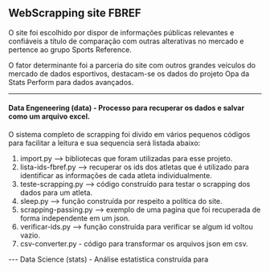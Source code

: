 ## WebScrapping site FBREF 

<p>O site foi escolhido por dispor de informações públicas relevantes e confiáveis a título de comparação com outras alterativas no mercado e pertence ao grupo Sports Reference.</p>

  <p>O fator determinante foi a parceria do site com outros grandes veículos do mercado de dados esportivos, destacam-se os dados do projeto Opa da Stats Perform para dados avançados.</p>
  
---
#### Data Engeneering (data) - Processo para recuperar os dados e salvar como um arquivo excel.

O sistema completo de scrapping foi divido em vários pequenos códigos para facilitar a leitura e sua sequencia será listada abaixo:

  1. import.py --> bibliotecas que foram utilizadas para esse projeto.
  2. lista-ids-fbref.py --> recuperar os ids dos atletas que é utilizado para identificar as informações de cada atleta individualmente.
  3. teste-scrapping.py --> código construído para testar o scrapping dos dados para um atleta.
  4. sleep.py --> função construída por respeito a política do site.
  5. scrapping-passing.py --> exemplo de uma pagina que foi recuperada de forma independente em um json.
  6. verificar-ids.py --> função construída para verificar se algum id voltou vazio.
  7. csv-converter.py - código para transformar os arquivos json em csv.

--- Data Science (stats) - Análise estatistica construída para 


